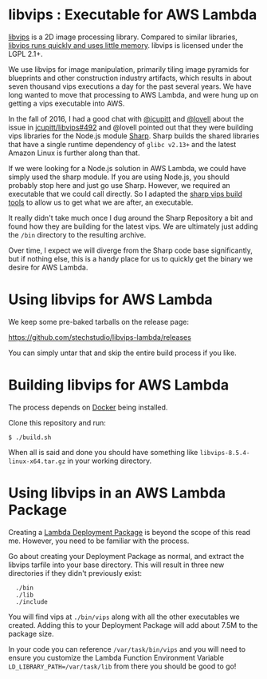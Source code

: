 # libvips : Executable for AWS Lambda

[libvips](https://github.com/jcupitt/libvips) is a 2D image processing library. Compared to similar libraries, [libvips runs quickly and uses little memory](https://github.com/jcupitt/libvips/wiki/Speed-and-memory-use).
libvips is licensed under the LGPL 2.1+.

We use libvips for image manipulation, primarily tiling image pyramids for blueprints and other construction industry artifacts, which results in about seven thousand vips executions a day for the past several years. We have long wanted to move that processing to AWS Lambda, and were hung up on getting a vips executable into AWS.

In the fall of 2016, I had a good chat with [@jcupitt](https://github.com/jcupitt) and [@lovell](https://github.com/lovell) about the issue in [jcupitt/libvips#492](https://github.com/jcupitt/libvips/issues/492) and @lovell pointed out that they were building vips libraries for the Node.js module [Sharp](https://github.com/lovell/sharp). Sharp builds the shared libraries that have a single runtime dependency of `glibc v2.13+` and the latest Amazon Linux is further along than that.

If we were looking for a Node.js solution in AWS Lambda, we could have simply used the sharp module. If you are using Node.js, you should probably stop here and just go use Sharp. However, we required an executable that we could call directly. So I adapted the [sharp vips build tools](https://github.com/lovell/sharp/tree/master/packaging) to allow us to get what we are after, an executable.

It really didn't take much once I dug around the Sharp Repository a bit and found how they are building for the latest vips. We are ultimately just adding the `/bin` directory to the resulting archive.

Over time, I expect we will diverge from the Sharp code base significantly, but if nothing else, this is a handy place for us to quickly get the binary we desire for AWS Lambda.

# Using libvips for AWS Lambda

We keep some pre-baked tarballs on the release page:

https://github.com/stechstudio/libvips-lambda/releases

You can simply untar that and skip the entire build process if you like.

# Building libvips for AWS Lambda

The process depends on [Docker](https://docs.docker.com/engine/installation/) being installed.

Clone this repository and run:

    $ ./build.sh

When all is said and done you should have something like `libvips-8.5.4-linux-x64.tar.gz` in your working directory.

# Using libvips in an AWS Lambda Package

Creating a [Lambda Deployment Package](http://docs.aws.amazon.com/lambda/latest/dg/lambda-python-how-to-create-deployment-package.html) is beyond the scope of this read me. However, you need to be familiar with the process.

Go about creating your Deployment Package as normal, and extract the libvips tarfile into your base directory. This will result in three new directories if they didn't previously exist:

      ./bin
      ./lib
      ./include

You will find vips at `./bin/vips` along with all the other executables we created. Adding this to your Deployment Package will add about 7.5M to the package size.

In your code you can reference `/var/task/bin/vips` and you will need to ensure you customize the Lambda Function Environment Variable `LD_LIBRARY_PATH=/var/task/lib` from there you should be good to go!
